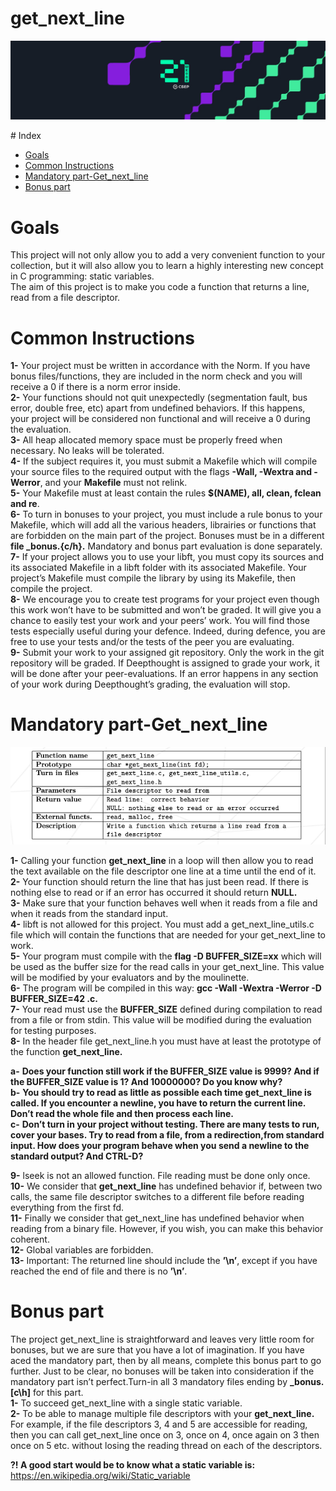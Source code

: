 # get_next_line
<p align="center">
<img width="" height="" src="1.jpeg">
</p>
# Index

*  [Goals](#Goals)
*  [Common Instructions](#Common-Instructions)
*  [Mandatory part-Get_next_line](#Mandatory-part-Get_next_line)
*  [Bonus part](#Bonus-part)

# Goals
This project will not only allow you to add a very convenient function to your collection, but it will also allow you to learn a highly interesting new concept in C programming: static variables.<br>
The aim of this project is to make you code a function that returns a line,
read from a file descriptor. <br>
# Common Instructions
**1-** Your project must be written in accordance with the Norm. If you have bonus files/functions, they are included in the norm check and you will receive a 0 if there is a norm error inside.<br>
**2-** Your functions should not quit unexpectedly (segmentation fault, bus error, double free, etc) apart from undefined behaviors. If this happens, your project will be considered non functional and will receive a 0 during the evaluation.<br>
**3-** All heap allocated memory space must be properly freed when necessary. No leaks will be tolerated.<br>
**4-** If the subject requires it, you must submit a Makefile which will compile your source files to the required output with the flags **-Wall, -Wextra and -Werror**, and your **Makefile** must not relink.<br>
**5-** Your Makefile must at least contain the rules **$(NAME), all, clean, fclean and re**.<br>
**6-** To turn in bonuses to your project, you must include a rule bonus to your Makefile, which will add all the various headers, librairies or functions that are forbidden on the main part of the project. Bonuses must be in a different **file _bonus.{c/h}.** Mandatory and bonus part evaluation is done separately.<br>
**7-** If your project allows you to use your libft, you must copy its sources and its associated Makefile in a libft folder with its associated Makefile. Your project’s Makefile must compile the library by using its Makefile, then compile the project.<br>
**8-** We encourage you to create test programs for your project even though this work won’t have to be submitted and won’t be graded. It will give you a chance to easily test your work and your peers’ work. You will find those tests especially useful during your defence. Indeed, during defence, you are free to use your tests and/or the tests of the peer you are evaluating.<br>
**9-** Submit your work to your assigned git repository. Only the work in the git repository will be graded. If Deepthought is assigned to grade your work, it will be done after your peer-evaluations. If an error happens in any section of your work during Deepthought’s grading, the evaluation will stop.<br>

# Mandatory part-Get_next_line
<p align="center">
<img width="" height="" src="2_res.png">
</p>

**1-** Calling your function **get_next_line** in a loop will then allow you to read the text available on the file descriptor one line at a time until the end of it. <br>
**2-** Your function should return the line that has just been read. If there is nothing else to read or if an error has occurred it should return **NULL.**<br>
**3-** Make sure that your function behaves well when it reads from a file and when it reads from the standard input.<br>
**4-** libft is not allowed for this project. You must add a get_next_line_utils.c file which will contain the functions that are needed for your get_next_line to work.<br>
**5-** Your program must compile with the **flag -D BUFFER_SIZE=xx** which will be used as the buffer size for the read calls in your get_next_line. This value will be modified by your 
evaluators and by the moulinette.<br>
**6-** The program will be compiled in this way: **gcc -Wall -Wextra -Werror -D BUFFER_SIZE=42 <files>.c.**<br>
**7-** Your read must use the **BUFFER_SIZE** defined during compilation to read from a file or from stdin. This value will be modified during the evaluation for testing purposes.<br>
**8-** In the header file get_next_line.h you must have at least the prototype of the function **get_next_line.**<br>

**a-** **Does your function still work if the BUFFER_SIZE value is 9999? And if the BUFFER_SIZE value is 1? And 10000000? Do you know why?**<br>
**b-** **You should try to read as little as possible each time get_next_line is called. If you encounter a newline, you have to return the current line. Don’t read the whole file and then process each line.**<br>
**c-** **Don’t turn in your project without testing. There are many tests to run, cover your bases. Try to read from a file, from a redirection,from standard input. How does your program behave when you send a newline to the standard output? And CTRL-D?**<br>

**9-** lseek is not an allowed function. File reading must be done only once.<br>
**10-** We consider that **get_next_line** has undefined behavior if, between two calls, the same file descriptor switches to a different file before reading everything from the first fd.<br>
**11-** Finally we consider that get_next_line has undefined behavior when reading from a binary file. However, if you wish, you can make this behavior coherent.<br>
**12-** Global variables are forbidden.<br>
**13-** Important: The returned line should include the **’\n’**, except if you have reached the end of file and there is no **’\n’**.<br>

# Bonus part

The project get_next_line is straightforward and leaves very little room for bonuses, but we are sure that you have a lot of imagination. If you have aced the mandatory part, then by all means, complete this bonus part to go further. Just to be clear, no bonuses will be taken into consideration if the mandatory part isn’t perfect.Turn-in all 3 mandatory files ending by **_bonus.[c\h]** for this part.<br>
**1-** To succeed get_next_line with a single static variable.<br>
**2-** To be able to manage multiple file descriptors with your **get_next_line.** For example, if the file descriptors 3, 4 and 5 are accessible for reading, then you can call get_next_line once on 3, once on 4, once again on 3 then once on 5 etc. without losing the reading thread on each of the descriptors.<br>

**?! A good start would be to know what a static variable is:**
	https://en.wikipedia.org/wiki/Static_variable
